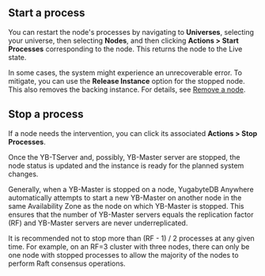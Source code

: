 <!---
title: Start and stop processes
headerTitle: Start and stop processes
linkTitle: Start and stop processes
description: Use YugabyteDB Anywhere to start and stop processes.
menu:
  preview_yugabyte-platform:
    identifier: start-stop-processes
    parent: manage-deployments
    weight: 78
type: docs
--->

## Start a process

You can restart the node's processes by navigating to **Universes**, selecting your universe, then selecting **Nodes**, and then clicking **Actions > Start Processes** corresponding to the node. This returns the node to the Live state.

In some cases, the system might experience an unrecoverable error. To mitigate, you can use the **Release Instance** option for the stopped node. This also removes the backing instance. For details, see [Remove a node](../remove-nodes/).

## Stop a process

If a node needs the intervention, you can click its associated **Actions > Stop Processes**.

Once the YB-TServer and, possibly, YB-Master server are stopped, the node status is updated and the instance is ready for the planned system changes.

Generally, when a YB-Master is stopped on a node, YugabyteDB Anywhere automatically attempts to start a new YB-Master on another node in the same Availability Zone as the node on which YB-Master is stopped. This ensures that the number of YB-Master servers equals the replication factor (RF) and YB-Master servers are never underreplicated.

It is recommended not to stop more than (RF - 1) / 2 processes at any given time. For example, on an RF=3 cluster with three nodes, there can only be one node with stopped processes to allow the majority of the nodes to perform Raft consensus operations.
